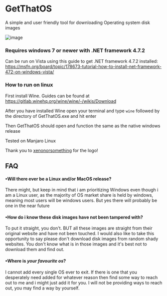 # GetThatOS

A simple and user friendly tool for downloading Operating system disk images 

![image](https://github.com/user-attachments/assets/249830c3-6606-4504-bd42-b05436897b83)


### Requires windows 7 or newer with .NET framework 4.7.2 
Can be run on Vista using this guide to get .NET framework 4.7.2 installed: https://msfn.org/board/topic/178673-tutorial-how-to-install-net-framework-472-on-windows-vista/



### How to run on linux

First install Wine. Guides can be found at https://gitlab.winehq.org/wine/wine/-/wikis/Download

After you have installed Wine open your terminal and type `wine` followed by the directory of GetThatOS.exe and hit enter

Then GetThatOS should open and function the same as the native windows release

Tested on Manjaro Linux


Thank you to [xenonorsomething](https://github.com/XenonOrSomething) for the logo!


## FAQ

#### •Will there ever be a Linux and/or MacOS release?

There might, but keep in mind that i am prioritizing Windows even though i am a Linux user, as the majority of OS market share is held by windows, meaning most users will be windows users. But yes there will probably be one in the near future




#### •How do i know these disk images have not been tampered with?

To put it straight, you don't. BUT all these images are straight from their original website and have not been touched. I would also like to take this opportunity to say please don't download disk images from random shady websites. You don't know what is in those images and it's best not to download them and find out.




#### •Where is *your favourite os*?

I cannot add every single OS ever to exit. If there is one that you desperately need added for whatever reason then find some way to reach out to me and i might just add it for you. I will not be providing ways to reach out, you may find a way by yourself.




